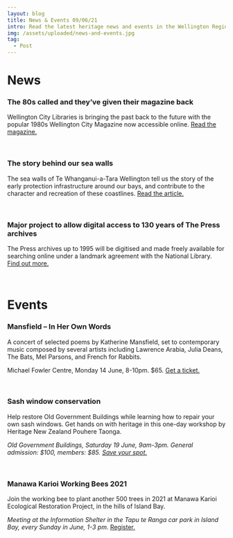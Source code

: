 ```yaml
---
layout: blog
title: News & Events 09/06/21
intro: Read the latest heritage news and events in the Wellington Region!
img: /assets/uploaded/news-and-events.jpg
tag:
  - Post
---
```

# News

### The 80s called and they’ve given their magazine back

Wellington City Libraries is bringing the past back to the future with the popular 1980s Wellington City Magazine now accessible online. [Read the magazine.](https://www.wcl.govt.nz/blog/index.php/2021/06/05/the-80s-called-and-theyve-given-their-magazine-back/)

<br>

### The story behind our sea walls

The sea walls of Te Whanganui-a-Tara Wellington tell us the story of the early protection infrastructure around our bays, and contribute to the character and recreation of these coastlines. [Read the article. ](https://wellington.govt.nz/news-and-events/news-and-information/our-wellington/2021/06/sea-wall-repairs)

<br>

### Major project to allow digital access to 130 years of The Press archives

The Press archives up to 1995 will be digitised and made freely available for searching online under a landmark agreement with the National Library. [Find out more.](https://www.stuff.co.nz/the-press/news/125164700/major-project-to-allow-digital-access-to-130-years-of-the-press-archives)

<br>

# Events

### Mansfield – In Her Own Words

A concert of selected poems by Katherine Mansfield, set to contemporary music composed by several artists including Lawrence Arabia, Julia Deans, The Bats, Mel Parsons, and French for Rabbits.

Michael Fowler Centre, Monday 14 June, 8-10pm. $65. [Get a ticket.](https://www.eventfinda.co.nz/2020/mansfield-in-her-own-words/wellington)

<br>

### Sash window conservation

Help restore Old Government Buildings while learning how to repair your own sash windows. Get hands on with heritage in this one-day workshop by Heritage New Zealand Pouhere Taonga.

*Old Government Buildings, Saturday 19 June, 9am-3pm. General admission: $100, members: $85. [Save your spot.](https://www.eventbrite.com/e/sash-window-conservation-workshop-tickets-155740637439)*

<br>

### Manawa Karioi Working Bees 2021

Join the working bee to plant another 500 trees in 2021 at Manawa Karioi Ecological Restoration Project, in the hills of Island Bay.

*Meeting at the Information Shelter in the Tapu te Ranga car park in Island Bay, every Sunday in June, 1-3 pm.* [Register.](https://www.eventfinda.co.nz/2021/manawa-karioi-working-bees-2021/wellington)